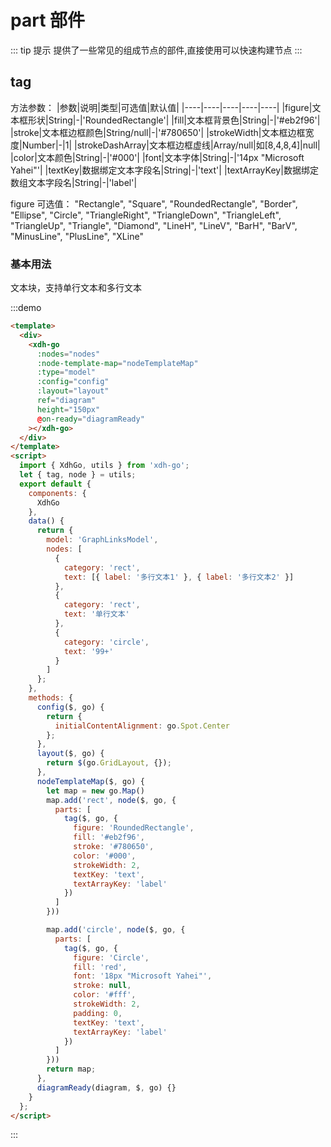 # part 部件

::: tip 提示
提供了一些常见的组成节点的部件,直接使用可以快速构建节点
:::

## tag

方法参数：
|参数|说明|类型|可选值|默认值|
|----|----|----|----|----|
|figure|文本框形状|String|-|'RoundedRectangle'|
|fill|文本框背景色|String|-|'#eb2f96'|
|stroke|文本框边框颜色|String/null|-|'#780650'|
|strokeWidth|文本框边框宽度|Number|-|1|
|strokeDashArray|文本框边框虚线|Array/null|如[8,4,8,4]|null|
|color|文本颜色|String|-|'#000'|
|font|文本字体|String|-|'14px "Microsoft Yahei"'|
|textKey|数据绑定文本字段名|String|-|'text'|
|textArrayKey|数据绑定数组文本字段名|String|-|'label'|

figure 可选值：
"Rectangle", "Square", "RoundedRectangle", "Border", "Ellipse", "Circle", "TriangleRight", "TriangleDown", "TriangleLeft", "TriangleUp", "Triangle", "Diamond", "LineH", "LineV", "BarH", "BarV", "MinusLine", "PlusLine", "XLine"

### 基本用法

文本块，支持单行文本和多行文本

:::demo

```html
<template>
  <div>
    <xdh-go
      :nodes="nodes"
      :node-template-map="nodeTemplateMap"
      :type="model"
      :config="config"
      :layout="layout"
      ref="diagram"
      height="150px"
      @on-ready="diagramReady"
    ></xdh-go>
  </div>
</template>
<script>
  import { XdhGo, utils } from 'xdh-go';
  let { tag, node } = utils;
  export default {
    components: {
      XdhGo
    },
    data() {
      return {
        model: 'GraphLinksModel',
        nodes: [
          {
            category: 'rect',
            text: [{ label: '多行文本1' }, { label: '多行文本2' }]
          },
          {
            category: 'rect',
            text: '单行文本'
          },
          {
            category: 'circle',
            text: '99+'
          }
        ]
      };
    },
    methods: {
      config($, go) {
        return {
          initialContentAlignment: go.Spot.Center
        };
      },
      layout($, go) {
        return $(go.GridLayout, {});
      },
      nodeTemplateMap($, go) {
        let map = new go.Map()
        map.add('rect', node($, go, {
          parts: [
            tag($, go, {
              figure: 'RoundedRectangle',
              fill: '#eb2f96',
              stroke: '#780650',
              color: '#000',
              strokeWidth: 2,
              textKey: 'text',
              textArrayKey: 'label'
            })
          ]
        }))

        map.add('circle', node($, go, {
          parts: [
            tag($, go, {
              figure: 'Circle',
              fill: 'red',
              font: '18px "Microsoft Yahei"',
              stroke: null,
              color: '#fff',
              strokeWidth: 2,
              padding: 0,
              textKey: 'text',
              textArrayKey: 'label'
            })
          ]
        }))
        return map;
      },
      diagramReady(diagram, $, go) {}
    }
  };
</script>
```

:::
